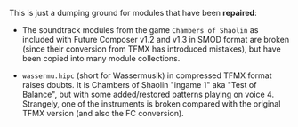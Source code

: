 This is just a dumping ground for modules that have been **repaired**:  

 * The soundtrack modules from the game ``Chambers of Shaolin`` as included
with Future Composer v1.2 and v1.3 in SMOD format are broken (since their
conversion from TFMX has introduced mistakes), but have been copied into
many module collections.  

 * ``wassermu.hipc`` (short for Wassermusik) in compressed TFMX format
raises doubts. It is Chambers of Shaolin "ingame 1" aka "Test of Balance",
but with some added/restored patterns playing on voice 4. Strangely, one
of the instruments is broken compared with the original TFMX version (and
also the FC conversion).  

